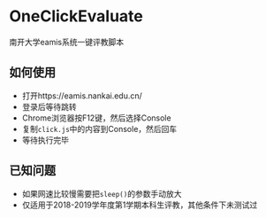 # OneClickEvaluate
南开大学eamis系统一键评教脚本

## 如何使用

- 打开https://eamis.nankai.edu.cn/
- 登录后等待跳转
- Chrome浏览器按F12键，然后选择Console
- 复制`click.js`中的内容到Console，然后回车
- 等待执行完毕

## 已知问题

- 如果网速比较慢需要把`sleep()`的参数手动放大
- 仅适用于2018-2019学年度第1学期本科生评教，其他条件下未测试过
